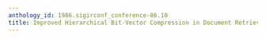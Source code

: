 ```yaml
---
anthology_id: 1986.sigirconf_conference-86.10
title: Improved Hierarchical Bit-Vector Compression in Document Retrieval Systems
---
```

